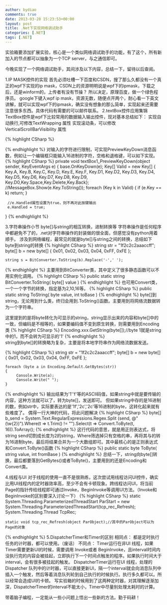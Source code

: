 ```yaml
---
author: bydiao
comments: true
date: 2013-03-28 15:23:53+00:00
layout: post
title: .Net下实现网络调试助手
categories: [.NET]
tags: [.NET]
---
```


实验箱要添加扩展实验，核心是一个类似网络调试助手的功能，有了这个，所有新加入的节点都可以抽象为一个TCP server，与之通信即可。

今晚实现了一个网络调试助手，其间涉及以下内容，总结一下，留待以后查阅。

1.IP MASK控件的实现
    首先必须吐槽一下百度和CSDN，搜了那么久都没有一个真正的wpf下实现的ip mask，CSDN上的资源明明说是wpf下的ipmask，下载之后，还是winform的，上传者有没有节操？
    所以决定，原理百度，做一个绿色程序员。
    google下键入wpf ip mask，资源无数，随便点开两个，耐心看一下英文讲解，就可以实现wpf下的ipmask，确实没有想象的那么简单，实现起来还需要注意很多东西。具体代码有需要的可以邮件联系。
2.textBox控件应用集锦
    TextBox控件是wpf下比较常用的数据输入输出控件，现对基本总结如下：
实现自动换行,可修改TextWrapping 属性
实现滚动条，可以修改VerticalScrollBarVisibility 属性

{% highlight CSharp %}
    <TextBox TextWrapping="Wrap" VerticalScrollBarVisibility="Auto" 
         Height="357" HorizontalAlignment="Left" Margin="265,20,0,0" 
         Name="textBox_rec" VerticalAlignment="Top" Width="459" Grid.Column="1" 
    />

{% endhighlight %}
对输入的字符进行限制，可实现PreviewKeyDown消息函数，例如让一个编辑框只能输入16进制的字符，空格和退格键，可以如下实现。
{% highlight CSharp %}
    private void textBox1_PreviewKeyDown(object sender, KeyEventArgs e) 
    {
        base.OnKeyDown(e);
        Key[] Valid = new Key[] { Key.A, Key.B, Key.C, Key.D, Key.E, Key.F,            Key.D1, Key.D2, Key.D3, 
                                      Key.D4, Key.D5, Key.D6, Key.D7, Key.D8, Key.D9, Key.D0,Key.Space,Key.Delete,Key.Back};
     //MessageBox.Show(e.Key.ToString());
     foreach (Key k in Valid)
     {
          if (e.Key == k)
              return;
     }

     //e.Handled属性设置为true，则不再对此按键输出
     e.Handled = true;  
}
{% endhighlight %}

3.字符串操作小节
  byte[]与string的相互转换，进制转换等
  字符串操作是任何程序中都避免不了的，.net对字符串操作的封装做的很全面，但感觉没有python用着顺手。
  涉及到网络编程，最常见的就是byte[]与string之间的转换，总结如下
byte到string的转换
{% highlight CSharp %}
    string str = "1f2c2c2aaaccff";
    byte[] b = new byte[] { 0x01, 0x02, 0x03, 0x04, 0xFF, 0xFE };

    string s = BitConverter.ToString(b).Replace('-',' ');
{% endhighlight %}
主要用到BitConverter类，其中定义了很多静态函数可以不用实例化调用。
{% highlight CSharp %}
    public static string BitConverter.ToString(
	    byte[] value
    )
{% endhighlight %}
也可用Convert类，一个一个字节的转换，指定基为2,10,16等。
{% highlight CSharp %}
    public static string ToString(
	    byte value,
	    int toBase
    )
{% endhighlight %}
byte[]到string，无论用到什么类，终归会用到.ToString()函数。主要用到将网络流数据转为一个字符串。

这里提到的是将byte转化为可显示的string，string显示出来的内容和byte[]中的一致，但编码是不相等的，如果要编码值不变到原生转换，则需要用到Encoding类
{% highlight CSharp %}
    Encoding.xxx.GetString(byte[]);//byte 1就是string中的1，而不会转为可显示的'1'
{% endhighlight %}    
string到byte[]的转换略为复杂，主要是将本地字符串作为网络流数据发送。

{% highlight CSharp %}
    string str = "1f2c2c2aaaccff";
    byte[] b = new byte[] { 0x01, 0x02, 0x03, 0x04, 0xFF, 0xFE };

    foreach (byte a in Encoding.Default.GetBytes(str))
    {
         Console.Write(a);
         Console.Write(" ");
    }
{% endhighlight %}
输出结果为'1''f'等的ASCII码值，如果string中就是要传输的内容，这种方法就可以了，转为byte[]，发送即可。
但如果string中存的是16进制的数，例如str中，实际要表达的是'1f','2c','2c'等16进制的byte，这转化起来就有些难度了。
偶得一行大神的代码，将此问题解决
{% highlight CSharp %}
    byte[] b_send = System.Text.RegularExpressions.Regex.Split
                        (send, @"(\w{2})").Where(t => t.Trim() != "").Select(t => Convert.ToByte(t, 16)).ToArray();
{% endhighlight %}
这行代码的意思，就是用正则表达式，将string send切割成长度为2的string，Where筛选掉只有空格的串，再将其与的转为16进制byte，最后将结果合并为一个大数组即可。其中最核心的是正则表达式和Convert.ToByte()函数
{% highlight CSharp %}
    public static byte ToByte(
	    string value,
	    int fromBase
    )
{% endhighlight %}
总结一下，string向byte[]转换，最后都要落到GetBytes()或者ToByte()，主要用到的还是Encoding和Convert类。

4.线程与UI
对于线程的使用一直不是很熟练，这次尝试用线程访问UI控件，确实比用UI线程内的定时器效率高，至少不会有卡顿现象。跨线程访问UI，将当前Page的指针传给线程即可通过Invoke，BeginInvoke等调用UI方法。（Invoke和BeginInvoke的区别要深入讨论一下）
{% highlight CSharp %}
    static System.Threading.ParameterizedThreadStart ParStart = new                System.Threading.ParameterizedThreadStart(tcp_rec_Refresh);
    System.Threading.Thread TcpRec;

    static void tcp_rec_Refresh(object ParObject);//其中的ParObject可以为Page的对象
{% endhighlight %}
5.DispatcherTimer和Timer的区别
相同点：
都是定时执行任务的计时器，都可以使用。（废话）
不同点：
Timer运行在非UI 线程，如果Timer需要更新UI的时候，需要调用 Invoke或者 BeginInvoke，且interval时间内没执行完的内容会被挂起，立即执行下一个时间点触发的程序。如果执行时间大于interval，会有很多被挂起的触发。
DispatcherTimer运行在UI 线程，处理的 Dispatcher 队列中的计时器，可以直接更新UI，隔一个interval就会向消息队列中插入一个触发，然后等着消息队列轮到自己执行的时候执行。执行多久都可以。所以经常会造成UI的卡顿。
写实验箱的时候用到了这两种定时器，对其理解逐渐加深，DispatcherTimer的interval不能太小，Timer中尽量别处理太耗时的计算。

带着脑子编程，一定能从一些小问题上悟出一些新的方法。勤于码耕！
